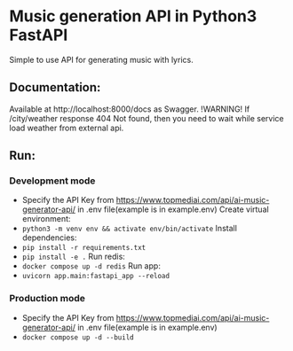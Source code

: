 # Music generation API in Python3 FastAPI
Simple to use API for generating music with lyrics.

## Documentation:
Available at http://localhost:8000/docs as Swagger.
!WARNING! If /city/weather response 404 Not found, then you need to wait while service load weather from external api.

## Run:

### Development mode
- Specify the API Key from https://www.topmediai.com/api/ai-music-generator-api/ in .env file(example is in example.env)
Create virtual environment:
- `python3 -m venv env && activate env/bin/activate`
Install dependencies:
- `pip install -r requirements.txt`
- `pip install -e .`
Run redis:
- `docker compose up -d redis`
Run app:
- `uvicorn app.main:fastapi_app --reload`

### Production mode
- Specify the API Key from https://www.topmediai.com/api/ai-music-generator-api/ in .env file(example is in example.env)
- `docker compose up -d --build`

